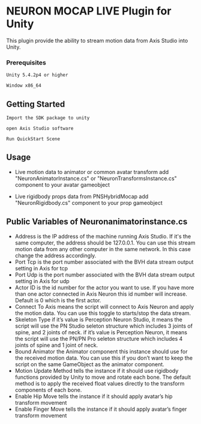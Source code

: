 # NEURON MOCAP LIVE Plugin for Unity
 
This plugin provide the ability to stream motion data from Axis Studio into Unity.

### Prerequisites
  
```
Unity 5.4.2p4 or higher

Window x86_64
```
 
## Getting Started
 
```
Import the SDK package to unity

open Axis Studio software

Run QuickStart Scene
```
 
## Usage

* Live motion data to animator or common avatar transform
  add "NeuronAnimatorInstance.cs" or "NeuronTransformsInstance.cs" component to your avatar gameobject
  
* Live  rigidbody props data from PNSHybridMocap
  add "NeuronRigidbody.cs" component to your prop gameobject


## Public Variables of Neuronanimatorinstance.cs
*	Address is the IP address of the machine running Axis Studio. If it's the same computer, the address should be 127.0.0.1. You can use this stream motion data from any other computer in the same network. In this case change the address accordingly.
*	Port Tcp is the port number associated with the BVH data stream output setting in Axis for tcp
*	Port Udp is the port number associated with the BVH data stream output setting in Axis for udp
*	Actor ID is the id number for the actor you want to use. If you have more than one actor connected in Axis Neuron this id number will increase. Default is 0 which is the first actor. 
*	Connect To Axis means the script will connect to Axis Neuron and apply the motion data. You can use this toggle to starts/stop the data stream.
*	Skeleton Type if it’s value is Perception Neuron Studio, it means the script will use the PN Studio seleton structure which includes 3 joints of spine, and 2 joints of neck. 
    if it’s value is Perception Neuron, it means the script will use the PN/PN Pro seleton structure which includes 4 joints of spine and 1 joint of neck.
*   Bound Animator the Animator component this instance should use for the received motion data. You can use this if you don’t want to keep the script on the same GameObject as the animator component.
*   Motion Update Method tells the instance if it should use rigidbody functions provided by Unity to move and rotate each bone. The default method is to apply the received float values directly to the transform components of each bone.
*   Enable Hip Move tells the instance if it should apply avatar’s hip transform movement
*   Enable Finger Move tells the instance if it should apply avatar’s finger transform movement
